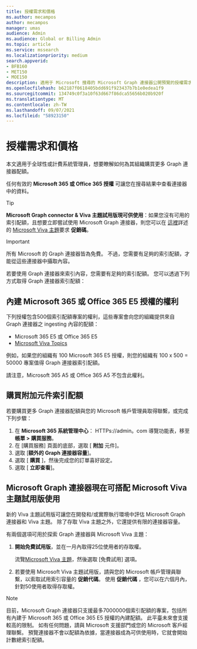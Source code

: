 ```yaml
---
title: 授權需求和價格
ms.author: mecampos
author: mecampos
manager: umas
audience: Admin
ms.audience: Global or Billing Admin
ms.topic: article
ms.service: mssearch
ms.localizationpriority: medium
search.appverid:
- BFB160
- MET150
- MOE150
description: 適用于 Microsoft 搜尋的 Microsoft Graph 連接器公開預覽的授權需求和價格
ms.openlocfilehash: b62187f0618405bdd691f923437b7b1e0edea1f9
ms.sourcegitcommit: 134749c0f3a10f63d667f86dca55656b020b920f
ms.translationtype: MT
ms.contentlocale: zh-TW
ms.lasthandoff: 09/07/2021
ms.locfileid: "58923150"
---
```

<!---Previous ms.author: rusamai --->

# <a name="license-requirements-and-pricing"></a>授權需求和價格

本文適用于全球性或計費系統管理員，想要瞭解如何為其組織購買更多 Graph 連接器配額。

任何有效的 **Microsoft 365 或 Office 365 授權** 可讓您在搜尋結果中查看連接器中的資料。

> [!TIP]
> **Microsoft Graph connector & Viva 主題試用版現可供使用**：如果您沒有可用的索引配額，且想要立即嘗試使用 Microsoft Graph 連接器，則您可以在 [這裡](#microsoft-graph-connectors-now-available-with-microsoft-viva-topics-trial)詳述的 [Microsoft Viva 主題](https://www.microsoft.com/microsoft-viva/topics?activetab=pivot:overviewtab)要求 **促銷碼**。

>[!IMPORTANT]
>所有 Microsoft 的 Graph 連接器皆為免費。 不過，您需要有足夠的索引配額，才能從這些連接器中攝取內容。

若要使用 Graph 連接器來索引內容，您需要有足夠的索引配額。 您可以透過下列方式取得 Graph 連接器索引配額：

## <a name="entitlement-built-into-microsoft-365-or-office-365-e5-licenses"></a>內建 Microsoft 365 或 Office 365 E5 授權的權利

下列授權包含500個索引配額專案的權利，這些專案會向您的組織提供來自 Graph 連接器之 ingesting 內容的配額：

* Microsoft 365 E5 或 Office 365 E5
* [Microsoft Viva Topics](https://www.microsoft.com/microsoft-viva/topics?activetab=pivot:overviewtab)

例如，如果您的組織有 100 Microsoft 365 E5 授權，則您的組織有 100 x 500 = 50000 專案值得 Graph 連接器索引配額。

<!---Comment requested in PR#143--->
請注意，Microsoft 365 A5 或 Office 365 A5 不包含此權利。

## <a name="purchase-of-add-on-index-quota"></a>購買附加元件索引配額
若要購買更多 Graph 連接器配額與您的 Microsoft 帳戶管理員取得聯繫，或完成下列步驟：

1. 在 **Microsoft 365 系統管理中心**： HTTPs://<span>admin。</span>com 導覽功能表，移至 **帳單 > 購買服務**。
2. 在 [購買服務] 頁面的底部，選取 [ **附加** 元件]。
3. 選取 [**額外的 Graph 連接器容量**]。
4. 選取 [ **購買** ]，然後完成您的訂單喜好設定。
5. 選取 [ **立即查看**]。

## <a name="microsoft-graph-connectors-now-available-with-microsoft-viva-topics-trial"></a>Microsoft Graph 連接器現在可搭配 Microsoft Viva 主題試用版使用
 新的 Viva 主題試用版可讓您在開發和/或實際執行環境中評估 Microsoft Graph 連接器和 Viva 主題。 除了存取 Viva 主題之外，它還提供有限的連接器容量。

有兩個選項可用於探索 Graph 連接器與 Microsoft Viva 主題：

1. **開始免費試用版**，並在一月內取得25位使用者的存取權。

     流覽[Microsoft Viva 主題](https://www.microsoft.com/microsoft-viva/topics?activetab=pivot:overviewtab)，然後選取 [免費試用] 選項。

2. 若要使用 Microsoft Viva 主題試用版，請與您的 Microsoft 帳戶管理員聯繫，以索取試用索引容量的 **促銷代碼**。 使用 **促銷代碼** ，您可以在六個月內，針對50使用者取得存取權。

> [!NOTE]
> 目前，Microsoft Graph 連接器只支援最多7000000個索引配額的專案，包括所有內建于 Microsoft 365 或 Office 365 E5 授權的內建配額。 此平臺未來會支援較高的限制。 如有任何問題，請與 Microsoft 支援部門或您的 Microsoft 客戶經理聯繫。
> 預覽連接器不會以配額為依據，當連接器成為可供使用時，它就會開始計數總索引配額。
